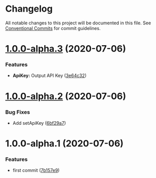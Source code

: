 # Changelog

All notable changes to this project will be documented in this file. See
[Conventional Commits](https://conventionalcommits.org) for commit guidelines.

# [1.0.0-alpha.3](https://github.com/bjerkio/pulumi-sendgrid/compare/v1.0.0-alpha.2...v1.0.0-alpha.3) (2020-07-06)


### Features

* **ApiKey:** Output API Key ([3e64c32](https://github.com/bjerkio/pulumi-sendgrid/commit/3e64c32efc0fb96c7f85bf5ae929146b0ae41e54))

# [1.0.0-alpha.2](https://github.com/bjerkio/pulumi-sendgrid/compare/v1.0.0-alpha.1...v1.0.0-alpha.2) (2020-07-06)


### Bug Fixes

* Add setApiKey ([6bf29a7](https://github.com/bjerkio/pulumi-sendgrid/commit/6bf29a73169356dc4a207987e53dc4bf88af68e5))

# 1.0.0-alpha.1 (2020-07-06)


### Features

* first commit ([7b157e9](https://github.com/bjerkio/pulumi-sendgrid/commit/7b157e9ae5176f22a08648b75ddbe31dc8dd2cf4))
